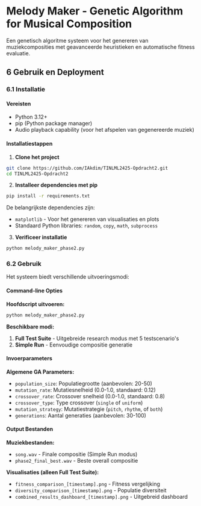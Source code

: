 # Melody Maker - Genetic Algorithm for Musical Composition

Een genetisch algoritme systeem voor het genereren van muziekcomposities met geavanceerde heuristieken en automatische fitness evaluatie.

## 6 Gebruik en Deployment

### 6.1 Installatie

#### Vereisten
- Python 3.12+
- pip (Python package manager)
- Audio playback capability (voor het afspelen van gegenereerde muziek)

#### Installatiestappen

1. **Clone het project**
```bash
git clone https://github.com/IAkdim/TINLML2425-Opdracht2.git
cd TINLML2425-Opdracht2
```

2. **Installeer dependencies met pip**
```bash
pip install -r requirements.txt
```

De belangrijkste dependencies zijn:
- `matplotlib` - Voor het genereren van visualisaties en plots
- Standaard Python libraries: `random`, `copy`, `math`, `subprocess`

3. **Verificeer installatie**
```bash
python melody_maker_phase2.py
```

### 6.2 Gebruik

Het systeem biedt verschillende uitvoeringsmodi:

#### Command-line Opties

**Hoofdscript uitvoeren:**
```bash
python melody_maker_phase2.py
```

**Beschikbare modi:**
1. **Full Test Suite** - Uitgebreide research modus met 5 testscenario's
2. **Simple Run** - Eenvoudige compositie generatie

#### Invoerparameters

**Algemene GA Parameters:**
- `population_size`: Populatiegrootte (aanbevolen: 20-50)
- `mutation_rate`: Mutatiesnelheid (0.0-1.0, standaard: 0.12)
- `crossover_rate`: Crossover snelheid (0.0-1.0, standaard: 0.8)
- `crossover_type`: Type crossover (`single` of `uniform`)
- `mutation_strategy`: Mutatiestrategie (`pitch`, `rhythm`, of `both`)
- `generations`: Aantal generaties (aanbevolen: 30-100)

#### Output Bestanden

**Muziekbestanden:**
- `song.wav` - Finale compositie (Simple Run modus)
- `phase2_final_best.wav` - Beste overall compositie

**Visualisaties (alleen Full Test Suite):**
- `fitness_comparison_[timestamp].png` - Fitness vergelijking
- `diversity_comparison_[timestamp].png` - Populatie diversiteit
- `combined_results_dashboard_[timestamp].png` - Uitgebreid dashboard
